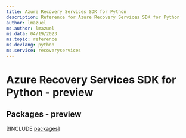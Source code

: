 ```yaml
---
title: Azure Recovery Services SDK for Python
description: Reference for Azure Recovery Services SDK for Python
author: lmazuel
ms.author: lmazuel
ms.data: 04/19/2023
ms.topic: reference
ms.devlang: python
ms.service: recoveryservices
---
```

# Azure Recovery Services SDK for Python - preview
## Packages - preview
[!INCLUDE [packages](recovery-services-index.md)]